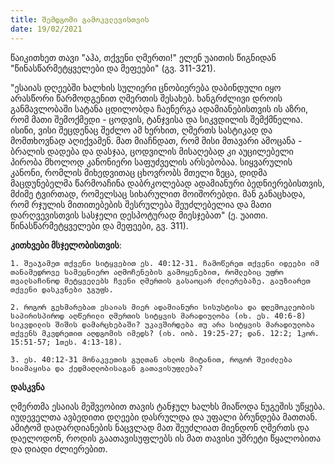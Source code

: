 ```yaml
---
title: შემდგომი გამოკვლევისთვის
date: 19/02/2021
---
```


წაიკითხეთ თავი "აჰა, თქვენი ღმერთი!" ელენ უაითის წიგნიდან "წინასწარმეტყველები და მეფეები" (გვ. 311-321).

"ესაიას დღეებში ხალხის სულიერი ცნობიერება დაბინდული იყო არასწორი წარმოდგენით ღმერთის შესახებ. ხანგრძლივი დროის განმავლობაში სატანა ცდილობდა ჩაენერგა ადამიანებისთვის ის აზრი, რომ მათი შემოქმედი - ცოდვის, ტანჯვისა და სიკვდილის შემქმნელია. ისინი, ვისი შეცდენაც შეძლო ამ ხერხით, ღმერთს სასტიკად და მომთხოვნად აღიქვამენ. მათ მიაჩნდათ, რომ მისი მთავარი ამოცანა - ბრალის დადება და დასჯაა, ცოდვილის მისაღებად კი აუცილებელი პირობა მხოლოდ კანონიერი საფუძველის არსებობაა. სიყვარულის კანონი, რომლის მიხედვითაც ცხოვრობს მთელი ზეცა, დიდმა მაცდუნებელმა წარმოაჩინა დაბრკოლებად ადამიანური ბედნიერებისთვის, მძიმე ტვირთად, რომელსაც სიხარულით მოიშორებდი. მან განაცხადა, რომ რჯულის მითითებების შესრულება შეუძლებელია და მათი დარღვევისთვის სასჯელი დესპოტურად მიესჯებათ" (ე. უაითი. წინასწარმეტყველები და მეფეები, გვ. 311).

**კითხვები მსჯელობისთვის**:

`1. შეაჯამეთ თქვენი სიტყვებით ეს. 40:12-31. ჩამოწერეთ თქვენი იდეები იმ თანამედროვე სამეცნიერო აღმოჩენების გამოყენებით, რომლებიც უფრო თვალსაჩინოდ მეტყველებს ჩვენი ღმერთის გასაოცარ ძლიერებაზე. გაუზიარეთ თქვენი დასკვნები ჯგუფს.`

`2. როგორ გეხმარებათ ესაიას მიერ ადამიანური სისუსტისა და დღემოკლეობის საპირისპიროდ აღწერილი ღმერთის სიტყვის მარადიულობა (იხ. ეს. 40:6-8) სიკვდილის შიშის დამარცხებაში? უკავშირდება თუ არა სიტყვის მარადიულობა თქვენს მკვდრეთით აღდგომის იმედს? (იხ. იობ. 19:25-27; დან. 12:2; 1კორ. 15:51-57; 1თეს. 4:13-18).`

`3. ეს. 40:12-31 მონაკვეთის გულთან ახლოს მიტანით, როგორ შეიძლება სიამაყისა და ქედმაღლობისაგან გათავისუფლება?`

**დასკვნა**

ღმერთმა ესაიას მეშვეობით თავის ტანჯულ ხალხს მიაწოდა ნუგეშის უწყება. იუდეველთა ავბედითი დღეები დასრულდა და უფალი ბრუნდება მათთან. ამიტომ დადარდიანების ნაცვლად მათ შეუძლიათ მიენდონ ღმერთს და დაელოდონ, როდის გაათავისუფლებს ის მათ თავისი უშრეტი წყალობითა და დიადი ძლიერებით. 